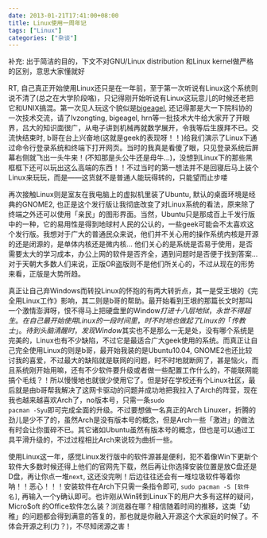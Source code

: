 ```yaml
---
date: 2013-01-21T17:41:00+08:00
title: Linux使用一周年记
tags: ["Linux"]
categories: ["杂谈"]
---
```


补充: 出于简洁的目的，下文不对GNU/Linux distribution 和Linux kernel做严格的区别，意思大家懂就好

RT, 自己真正开始使用Linux还只是在一年前，至于第一次听说有Linux这个系统则说不清了(总之在大学阶段咯)，只记得刚开始听说有Linux这玩意儿的时候还老把它和UNIX搞混。第一次见人玩这个貌似是[bigeagel](https://bigeagle.me), 还记得那是大一下院科协的一次技术交流，请了lvzongting, bigeagel, hrn等一批技术大牛给大家开了开眼界，吕大的知识面很广，从电子讲到机械再就数学展开，令我等后生膜拜不已。交流快结束时, b哥在台上兴奋地(这就是geek的表现呀！！)给我们演示了Linux下通过命令行登录系统和终端下打开网页。当时的我真是看傻了眼，只见登录系统后屏幕右侧就飞出一头牛来！(不知那是头公牛还是母牛...)，没想到Linux下的那些黑框框下还可以玩出这么高端的东西！！不过当时的第一想法并不是回寝后马上装个Linux来玩玩，而是——这货就不是普通人能玩得转的，只能望而止步喽   

再次接触Linux则是室友在我电脑上的虚拟机里装了Ubuntu, 默认的桌面环境是经典的GNOME2, 也正是这个发行版让我彻底改变了对Linux系统的看法，原来除了终端之外还可以使用「亲民」的图形界面。当然，Ubuntu只是那成百上千发行版中的一种，它的易用性是得到地球村人民的公认的，一些geek可能会不太喜欢这个发行版。我想对于广大的普通民众来说，他们并不关心用的操作系统内核是开源的还是闭源的，是单体内核还是微内核... 他们关心的是系统是否易于使用，是否需要太大的学习成本，办公上网的软件是否齐全，遇到问题时是否便于找到答案... 对于天朝大多数人们来说，正版OR盗版则不是他们所关心的，不过从现在的形势来看，正版是大势所趋。  

真正让自己弃Windows而转投Linux的怀抱的有两大转折点，其一是受王垠的《完全用Linux工作》影响，其二则是b哥的帮助。最开始看到王垠的那篇长文时那叫一个激情澎湃呀，恨不得马上把硬盘里的Window$打进十八层地狱，永世不得超生。在自己最开始使用Linux的一段时间里，时不时地也做起了Linux的「传教士」。待到头脑清醒时，发现Window$其实也不是那么一无是处，没有哪个系统是完美的，Linux也有不少缺陷，不过它是最适合广大geek使用的系统。而真正让自己完全使用Linux的则是b哥，最开始我装的是Ubuntu10.04, GNOME2也还比较讨我的喜爱，不过最大的缺陷就是联网的问题，时不时地就断网了，甚是恼火，而且系统刚开始用嘛，还有不少软件要升级或者做一些配置工作什么的，不能联网能搞个毛线？！所以慢慢地也就很少使用它了。但是好在学校还有个Linux社区，最后就是由b哥帮我解决了这网卡驱动的问题并成功地把我拉入了Arch的阵营，现在我也越来越喜欢Arch了，no版本号，只需一条<code>sudo pacman -Syu</code>即可完成全面的升级。不过要想做一名真正的Arch Linuxer，折腾的劲儿是少不了的，虽然Arch是没有版本号的概念，但是Arch一些「激进」的做法有时会让你蛋碎不已。其它诸如Ubuntu虽然有版本号的概念，但也是可以通过工具平滑升级的，不过过程相比Arch来说较为曲折一些。

使用Linux这一年，感觉Linux发行版中的软件源甚是便利，犯不着像Win下更新个软件大多数时候还得上他们的官网先下载，然后再让你选择安装位置是放C盘还是D盘，再让你点一堆<code>next</code>, 这还没完咧！后边往往还会有一堆垃圾软件等着你呐！！恶心！！！安装软件在Arch下只需一条指令即可, <code>sudo pacman -S [软件名]</code>, 再输入一个y确认即可。也许刚从Win转到Linux下的用户大多有这样的疑问，Micro$oft 的Office软件怎么装？浏览器在哪？相信随着时间的推移，这类「幼稚」的问题都会得到满意的答复的，那也就是你融入开源这个大家庭的时候了。不体会开源之利(力？)，不尽知闭源之害！